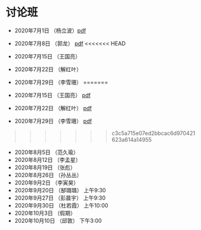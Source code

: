 # 讨论班

- 2020年7月1日   （杨立波）[pdf](./0701-Yang.pdf)

- 2020年7月8日   （郭龙） [pdf](./0708-Guo.pdf)
<<<<<<< HEAD

- 2020年7月15日   （王国亮）

- 2020年7月22日   （解红叶）
- 2020年7月29日   （李雪珊）
=======
- 2020年7月15日   （王国亮） [pdf](./0714-Wang.pdf)
- 2020年7月22日   （解红叶） [pdf](./0722-Xie.pdf)
- 2020年7月29日   （李雪珊） [pdf](./0722-Xie.pdf)
>>>>>>> c3c5a715e07ed2bbcac6d970421623a614a14955
- 2020年8月5日   （范久瑜）
- 2020年8月12日   （李孟星）
- 2020年8月19日   （张彪）
- 2020年8月26日   （孙丛丛）
- 2020年9月2日   （李寅昊）
- 2020年9月20日   （郜璐璐）  上午9:30
- 2020年9月27日   （彭晨宇）  上午9:30
- 2020年9月30日   （杜若霞）  上午10:00
- 2020年10月3日   （假期）
- 2020年10月10日   （邱敦）  下午3:00

